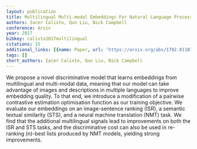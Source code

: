 ```yaml
---
layout: publication
title: Multilingual Multi-modal Embeddings For Natural Language Processing
authors: Iacer Calixto, Qun Liu, Nick Campbell
conference: Arxiv
year: 2017
bibkey: calixto2017multilingual
citations: 15
additional_links: [{name: Paper, url: 'https://arxiv.org/abs/1702.01101'}]
tags: []
short_authors: Iacer Calixto, Qun Liu, Nick Campbell
---
```

We propose a novel discriminative model that learns embeddings from
multilingual and multi-modal data, meaning that our model can take advantage of
images and descriptions in multiple languages to improve embedding quality. To
that end, we introduce a modification of a pairwise contrastive estimation
optimisation function as our training objective. We evaluate our embeddings on
an image-sentence ranking (ISR), a semantic textual similarity (STS), and a
neural machine translation (NMT) task. We find that the additional multilingual
signals lead to improvements on both the ISR and STS tasks, and the
discriminative cost can also be used in re-ranking \(n\)-best lists produced by
NMT models, yielding strong improvements.